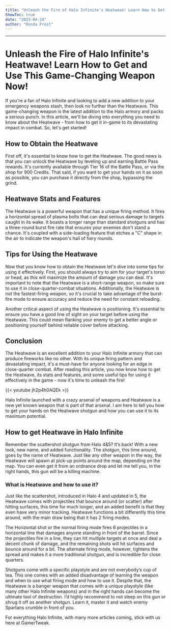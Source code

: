 ```yaml
---
title: "Unleash the Fire of Halo Infinite's Heatwave! Learn How to Get and Use This Game-Changing Weapon Now!"
ShowToc: true 
date: "2023-04-24"
author: "Ronda Frost"
---
```

*****
# Unleash the Fire of Halo Infinite's Heatwave! Learn How to Get and Use This Game-Changing Weapon Now!

If you're a fan of Halo Infinite and looking to add a new addition to your emergency weapons stash, then look no further than the Heatwave. This game-changing weapon is the latest addition to the Halo armory and packs a serious punch. In this article, we'll be diving into everything you need to know about the Heatwave - from how to get it in-game to its devastating impact in combat. So, let's get started!

## How to Obtain the Heatwave

First off, it's essential to know how to get the Heatwave. The good news is that you can unlock the Heatwave by leveling up and earning Battle Pass rewards. It's currently available through Tier 16 of the Battle Pass, or via the shop for 900 Credits. That said, if you want to get your hands on it as soon as possible, you can purchase it directly from the shop, bypassing the grind.

## Heatwave Stats and Features

The Heatwave is a powerful weapon that has a unique firing method. It fires a horizontal spread of plasma bolts that can deal serious damage to targets caught in its wake. It boasts a longer range than standard shotguns and has a three-round burst fire rate that ensures your enemies don't stand a chance. It's coupled with a side-loading feature that etches a "C" shape in the air to indicate the weapon's hail of fiery rounds.

## Tips for Using the Heatwave

Now that you know how to obtain the Heatwave let's dive into some tips for using it effectively. First, you should always try to aim for your target's torso or head, as this will maximize the amount of damage you can deal. It's important to note that the Heatwave is a short-range weapon, so make sure to use it in close-quarter-combat situations. Additionally, the Heatwave is not the fastest-firing weapon, so it's crucial to take advantage of the burst-fire mode to ensure accuracy and reduce the need for constant reloading.

Another critical aspect of using the Heatwave is positioning. It's essential to ensure you have a good line of sight on your target before using the Heatwave. This could mean flanking your enemy to get a better angle or positioning yourself behind reliable cover before attacking.

## Conclusion

The Heatwave is an excellent addition to your Halo Infinite armory that can produce fireworks like no other. With its unique firing pattern and devastating impact, it's a must-have for anyone looking for an edge in close-quarter combat. After reading this article, you now know how to get the Heatwave, its stats and features, and some useful tips for using it effectively in the game - now it's time to unleash the fire!

{{< youtube jh2p4h0AQEk >}} 



Halo Infinite launched with a crazy arsenal of weapons and Heatwave is a new yet known weapon that is part of that arsenal. I am here to tell you how to get your hands on the Heatwave shotgun and how you can use it to its maximum potential.
 
## How to get Heatwave in Halo Infinite
 

 
Remember the scattershot shotgun from Halo 4&5? It’s back! With a new look, new name, and added functionality. The shotgun, this time around, goes by the name of Heatwave. Just like any other weapon in the way, the Heatwave will spawn at pick-up points around the map, depending on the map. You can even get it from an ordnance drop and let me tell you, in the right hands, this gun will be a killing machine.
 
### What is Heatwave and how to use it?
 
Just like the scattershot, introduced in Halo 4 and updated in 5, the Heatwave comes with projectiles that bounce around (or scatter) after hitting surfaces, this time for much longer, and an added benefit is that they even have very minor tracking. Heatwave functions a bit differently this time around, with the main draw being that it has 2 firing modes.
 
The Horizontal shot or the normal firing mode fires 6 projectiles in a horizontal line that damages anyone standing in front of the barrel. Since the projectiles fire in a line, they can hit multiple targets at once and deal a decent chunk of damage, and the remaining shots will hit surfaces and bounce around for a bit. The alternate firing mode, however, tightens the spread and makes it a more traditional shotgun, and is incredible for close quarters.
 
Shotguns come with a specific playstyle and are not everybody’s cup of tea. This one comes with an added disadvantage of learning the weapon and when to use what firing mode and how to use it. Despite that, the Heatwave is a banger weapon that comes with a unique playstyle (like many other Halo Infinite weapons) and in the right hands can become the ultimate tool of destruction. I’d highly recommend to not sleep on this gun or shrug it off as another shotgun. Learn it, master it and watch enemy Spartans crumble in front of you.
 
For everything Halo Infinite, with many more articles coming, stick with us here at GamerTweak.




